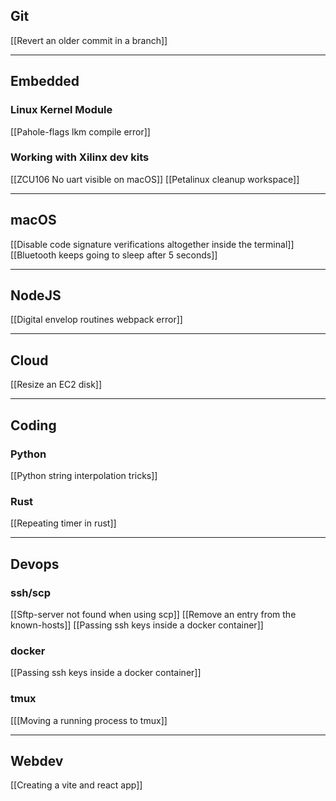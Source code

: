 ## Git
[[Revert an older commit in a branch]]

---
## Embedded

### Linux Kernel Module
[[Pahole-flags lkm compile error]]

### Working with Xilinx dev kits
[[ZCU106 No uart visible on macOS]]
[[Petalinux cleanup workspace]]


---
## macOS

[[Disable code signature verifications altogether inside the terminal]]
[[Bluetooth keeps going to sleep after 5 seconds]]

---
## NodeJS
[[Digital envelop routines webpack error]]

---
## Cloud
[[Resize an EC2 disk]]

---
## Coding

### Python
[[Python string interpolation tricks]]

### Rust
[[Repeating timer in rust]]

---
## Devops

### ssh/scp
[[Sftp-server not found when using scp]]
[[Remove an entry from the known-hosts]]
[[Passing ssh keys inside a docker container]]

### docker
[[Passing ssh keys inside a docker container]]

### tmux
[[[Moving a running process to tmux]]

---
## Webdev
[[Creating a vite and react app]]
